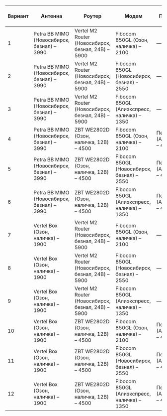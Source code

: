| Вариант | Антенна                                | Роутер                                       | Модем                                   | Переходник                           | Пигтейлы                  | Стоимость товаров, руб | Доставка, руб | Комиссия (наличка), руб | Итоговая стоимость, руб | Время доставки (дней) |
|---------|----------------------------------------|----------------------------------------------|-----------------------------------------|--------------------------------------|---------------------------|-------------------------|---------------|-------------------------|--------------------------|------------------------|
| 1       | Petra BB MIMO (Новосибирск, безнал) – 3990 | Vertel M2 Router (Новосибирск, безнал, 24В) – 5900 | Fibocom 850GL (Озон, наличка) – 2100    | —                                    | 2 шт. (Новосибирск) – 420 | 12410                  | 500-1000      | 840                     | 13750                   | 7                      |
| 2       | Petra BB MIMO (Новосибирск, безнал) – 3990 | Vertel M2 Router (Новосибирск, безнал, 24В) – 5900 | Fibocom 850GL (Новосибирск, безнал) – 2550 | —                                    | 2 шт. (Новосибирск) – 420 | 12860                  | 500-1000      | —                       | 13360                   | 6                      |
| 3       | Petra BB MIMO (Новосибирск, безнал) – 3990 | Vertel M2 Router (Новосибирск, безнал, 24В) – 5900 | Fibocom 850GL (Алиэкспресс, наличка) – 1350 | —                                    | 2 шт. (Новосибирск) – 420 | 11660                  | 500-1000      | 540                     | 12700                   | 14                     |
| 4       | Petra BB MIMO (Новосибирск, безнал) – 3990 | ZBT WE2802D (Озон, наличка, 12В) – 4500     | Fibocom 850GL (Озон, наличка) – 2100    | Переходник (Алиэкспресс) – 450        | 2 шт. (Новосибирск) – 420 | 11460                  | 500-1000      | 1020                    | 12980                   | 14                     |
| 5       | Petra BB MIMO (Новосибирск, безнал) – 3990 | ZBT WE2802D (Озон, наличка, 12В) – 4500     | Fibocom 850GL (Новосибирск, безнал) – 2550 | Переходник (Алиэкспресс) – 450        | 2 шт. (Новосибирск) – 420 | 11810                  | 500-1000      | —                       | 12310                   | 14                     |
| 6       | Petra BB MIMO (Новосибирск, безнал) – 3990 | ZBT WE2802D (Озон, наличка, 12В) – 4500     | Fibocom 850GL (Алиэкспресс, наличка) – 1350 | Переходник (Алиэкспресс) – 450        | 2 шт. (Новосибирск) – 420 | 10710                  | 500-1000      | 540                     | 11750                   | 14                     |
| 7       | Vertel Box (Озон, наличка) – 1900         | Vertel M2 Router (Новосибирск, безнал, 24В) – 5900 | Fibocom 850GL (Озон, наличка) – 2100    | —                                    | В комплекте               | 10320                  | —             | 840                     | 11160                   | 7                      |
| 8       | Vertel Box (Озон, наличка) – 1900         | Vertel M2 Router (Новосибирск, безнал, 24В) – 5900 | Fibocom 850GL (Новосибирск, безнал) – 2550 | —                                    | В комплекте               | 10770                  | 500           | —                       | 11270                   | 6                      |
| 9       | Vertel Box (Озон, наличка) – 1900         | Vertel M2 Router (Новосибирск, безнал, 24В) – 5900 | Fibocom 850GL (Алиэкспресс, наличка) – 1350 | —                                    | В комплекте               | 9570                   | 500           | 540                     | 10610                   | 14                     |
| 10      | Vertel Box (Озон, наличка) – 1900         | ZBT WE2802D (Озон, наличка, 12В) – 4500     | Fibocom 850GL (Озон, наличка) – 2100    | Переходник (Алиэкспресс) – 450        | В комплекте               | 9370                   | —             | 840                     | 10210                   | 14                     |
| 11      | Vertel Box (Озон, наличка) – 1900         | ZBT WE2802D (Озон, наличка, 12В) – 4500     | Fibocom 850GL (Новосибирск, безнал) – 2550 | Переходник (Алиэкспресс) – 450        | В комплекте               | 9820                   | 500           | —                       | 10320                   | 14                     |
| 12      | Vertel Box (Озон, наличка) – 1900         | ZBT WE2802D (Озон, наличка, 12В) – 4500     | Fibocom 850GL (Алиэкспресс, наличка) – 1350 | Переходник (Алиэкспресс) – 450        | В комплекте               | 8620                   | 500           | 540                     | 9660                    | 14                     |
